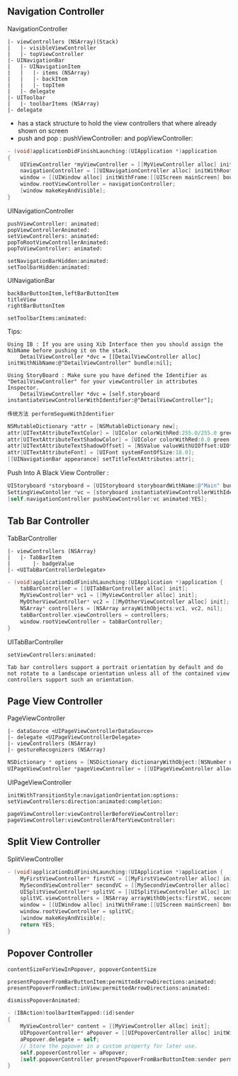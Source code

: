 ## Navigation Controller

NavigationController 

	|- viewControllers (NSArray)(Stack)
	|	|- visibleViewController
	|	|- topViewController
	|- UINavigationBar
	|	|- UINavigationItem
	|	|	|- items (NSArray)
	|	|	|- backItem
	|	|	|- topItem
	|	|- delegate
	|- UIToolbar
	|	|- toolbarItems (NSArray)
	|- delegate
	
* has a stack structure to hold the view controllers that where already shown on screen
* push and pop : pushViewController: and popViewController:

```objectivec
- (void)applicationDidFinishLaunching:(UIApplication *)application{
	UIViewController *myViewController = [[MyViewController alloc] init];
	navigationController = [[UINavigationController alloc] initWithRootViewController:myViewController];
	window = [[UIWindow alloc] initWithFrame:[[UIScreen mainScreen] bounds]];
	window.rootViewController = navigationController;
	[window makeKeyAndVisible];}
```
UINavigationController

	pushViewController: animated:
	popViewControllerAnimated: 
	setViewControllers: animated: 
	popToRootViewControllerAnimated:
	popToViewController: animated:
	
	setNavigationBarHidden:animated: 
	setToolbarHidden:animated:
	
UINavigationBar

	backBarButtonItem,leftBarButtonItem
	titleView
	rightBarButtonItem
	
	setToolbarItems:animated: 
	
Tips:	

	Using IB : If you are using Xib Interface then you should assign the NibName before pushing it on the stack.
		DetailViewController *dvc = [[DetailViewController alloc] initWithNibName:@"DetailViewController" bundle:nil];
	
	Using StoryBoard : Make sure you have defined the Identifier as "DetailViewController" for your viewController in attributes Inspector.
		DetailViewController *dvc = [self.storyboard instantiateViewControllerWithIdentifier:@"DetailViewController"];
	
	传统方法 performSegueWithIdentifier

```objectivec
NSMutableDictionary *attr = [NSMutableDictionary new];
attr[UITextAttributeTextColor] = [UIColor colorWithRed:255.0/255.0 green:255.0/255.0 blue:255.0/255.0 alpha:0.6];
attr[UITextAttributeTextShadowColor] = [UIColor colorWithRed:0.0 green:0.0 blue:0.0 alpha:0.8];
attr[UITextAttributeTextShadowOffset] = [NSValue valueWithUIOffset:UIOffsetMake(0, -1)];
attr[UITextAttributeFont] = [UIFont systemFontOfSize:18.0];
[[UINavigationBar appearance] setTitleTextAttributes:attr];
```

Push Into A Black View Controller :

```objectivec
UIStoryboard *storyboard = [UIStoryboard storyboardWithName:@"Main" bundle:nil];
SettingViewContoller *vc = [storyboard instantiateViewControllerWithIdentifier:@"idntifier"];
[self.navigationController pushViewController:vc animated:YES];
```


	
## Tab Bar Controller

TabBarController

	|- viewControllers (NSArray)
	|	|- TabBarItem
	|		|- badgeValue
	|- <UITabBarControllerDelegate>
		
```objectivec
- (void)applicationDidFinishLaunching:(UIApplication *)application {
	tabBarController = [[UITabBarController alloc] init];
	MyViewController* vc1 = [[MyViewController alloc] init];
	MyOtherViewController* vc2 = [[MyOtherViewController alloc] init];
	NSArray* controllers = [NSArray arrayWithObjects:vc1, vc2, nil];
	tabBarController.viewControllers = controllers;
	window.rootViewController = tabBarController;}
```	
UITabBarController

	setViewControllers:animated:
	
	Tab bar controllers support a portrait orientation by default and do not rotate to a landscape orientation unless all of the contained view controllers support such an orientation.
	
	
	
## Page View Controller
	
PageViewController
	
	|- dataSource <UIPageViewControllerDataSource>
	|- delegate <UIPageViewControllerDelegate>
	|- viewControllers (NSArray)
	|- gestureRecognizers (NSArray)
	
```objectivec
NSDictionary * options = [NSDictionary dictionaryWithObject:[NSNumber numberWithInt:UIPageViewControllerSpineLocationMid] forKey:UIPageViewControllerOptionSpineLocationKey];UIPageViewController *pageViewController = [[UIPageViewController alloc] initWithTransitionStyle:UIPageViewControllerTransitionStylePageCurl navigationOrientation:UIPageViewControllerNavigationOrientationHorizontal options:options];
```	
	
UIPageViewController

	initWithTransitionStyle:navigationOrientation:options: 
	setViewControllers:direction:animated:completion:
	
	pageViewController:viewControllerBeforeViewController:
	pageViewController:viewControllerAfterViewController:
	
	
## Split View Controller

SplitViewController

```objectivec
- (void)applicationDidFinishLaunching:(UIApplication *)application {
	MyFirstViewController* firstVC = [[MyFirstViewController alloc] init];
	MySecondViewController* secondVC = [[MySecondViewController alloc] init];
	UISplitViewController* splitVC = [[UISplitViewController alloc] init];
	splitVC.viewControllers = [NSArray arrayWithObjects:firstVC, secondVC, nil];
	window = [[UIWindow alloc] initWithFrame:[[UIScreen mainScreen] bounds]];
	window.rootViewController = splitVC;
	[window makeKeyAndVisible];
	return YES;
}
```


## Popover Controller

	contentSizeForViewInPopover, popoverContentSize

	presentPopoverFromBarButtonItem:permittedArrowDirections:animated:
	presentPopoverFromRect:inView:permittedArrowDirections:animated:
	
	dismissPopoverAnimated: 
	
```objectivec
- (IBAction)toolbarItemTapped:(id)sender{
	MyViewController* content = [[MyViewController alloc] init];
	UIPopoverController* aPopover = [[UIPopoverController alloc] initWithContentViewController:content];
	aPopover.delegate = self;
	// Store the popover in a custom property for later use.
	self.popoverController = aPopover;
	[self.popoverController presentPopoverFromBarButtonItem:sender permittedArrowDirections:UIPopoverArrowDirectionAny animated:YES];}
```